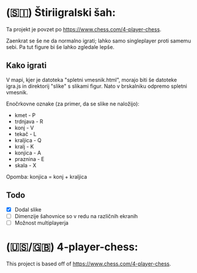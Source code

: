 # (🇸🇮) Štiriigralski šah:
Ta projekt je povzet po https://www.chess.com/4-player-chess.

Zaenkrat se še ne da normalno igrati; lahko samo singleplayer proti samemu sebi. Pa tut figure bi še lahko zgledale lepše.

## Kako igrati

V mapi, kjer je datoteka "spletni vmesnik.html", morajo biti še datoteke igra.js in direktorij "slike" s slikami figur. Nato v brskalniku odpremo spletni vmesnik.

Enočrkovne oznake (za primer, da se slike ne naložijo):
- kmet - P
- trdnjava - R
- konj - V
- tekač - L
- kraljica - Q
- kralj - K
- konjica - A
- praznina - E
- skala - X

Opomba: konjica = konj + kraljica

## Todo
- [x] Dodal slike
- [ ] Dimenzije šahovnice so v redu na različnih ekranih
- [ ] Možnost multiplayerja

# (:us:/:uk:) 4-player-chess:
This project is based off of https://www.chess.com/4-player-chess.

